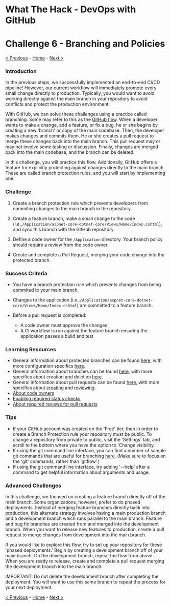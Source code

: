 # What The Hack - DevOps with GitHub

# Challenge 6 - Branching and Policies

[< Previous](challenge05.md) - [Home](../readme.md) - [Next >](challenge07.md)

### Introduction

In the previous steps, we successfully implemented an end-to-end CI/CD pipeline! However, our current workflow will immediately promote every small change directly to production. Typically, you would want to avoid working directly against the main branch in your repository to avoid conflicts and protect the production environment. 

With GitHub, we can solve these challenges using a practice called branching. Some may refer to this as the [GitHub flow](https://guides.github.com/introduction/flow/). When a developer wants to make a change, add a feature, or fix a bug, he or she begins by creating a new 'branch' or copy of the main codebase. Then, the developer makes changes and commits them. He or she creates a pull request to merge these changes back into the main branch. This pull request may or may not involve some testing or discussion. Finally, changes are merged back into the main codebase, and the branch can be deleted. 

In this challenge, you will practice this flow. Additionally, GitHub offers a feature for explicitly protecting against changes directly to the main branch. These are called branch protection rules, and you will start by implementing one.

### Challenge

1. Create a branch protection rule which prevents developers from commiting changes to the main branch in the repository.

2. Create a feature branch, make a small change to the code (i.e.,`/Application/aspnet-core-dotnet-core/Views/Home/Index.cshtml`), and sync this branch with the GitHub repository.

3. Define a code owner for the `/Application` directory. Your branch policy should require a review from the code owner.

4. Create and complete a Pull Request, merging your code change into the protected branch.

### Success Criteria

- You have a branch protection rule which prevents changes from being commited to your main branch.

- Changes to the application (i.e.,`/Application/aspnet-core-dotnet-core/Views/Home/Index.cshtml`) are committed to a feature branch.

- Before a pull request is completed:
    - A code owner must approve the changes
    - A CI workflow is run against the feature branch ensuring the application passes a build and test

### Learning Resources

- General information about protected branches can be found [here](https://docs.github.com/en/github/administering-a-repository/about-protected-branches), with more configuration specifics [here](https://docs.github.com/en/github/administering-a-repository/configuring-protected-branches).
- General information about branches can be found [here](https://docs.github.com/en/github/collaborating-with-issues-and-pull-requests/about-branches), with more specifics about creation and deletion [here](https://docs.github.com/en/github/collaborating-with-issues-and-pull-requests/creating-and-deleting-branches-within-your-repository).
- General information about pull requests can be found [here](https://docs.github.com/en/github/collaborating-with-issues-and-pull-requests/about-pull-requests), with more specifics about [creating](https://docs.github.com/en/github/collaborating-with-issues-and-pull-requests/creating-a-pull-request) and [reviewing](https://docs.github.com/en/github/collaborating-with-issues-and-pull-requests/reviewing-changes-in-pull-requests).
- [About code owners](https://docs.github.com/en/free-pro-team@latest/github/creating-cloning-and-archiving-repositories/about-code-owners)
- [Enabling required status checks](https://docs.github.com/en/free-pro-team@latest/github/administering-a-repository/enabling-required-status-checks)
- [About required reviews for pull requests](https://docs.github.com/en/free-pro-team@latest/github/administering-a-repository/about-required-reviews-for-pull-requests)

### Tips

- If your GitHub account was created on the 'Free' tier, then in order to create a Branch Protection rule your repository must be public. To change a repository from private to public, visit the 'Settings' tab, and scroll to the bottom where you have the option to 'Change visibility.'
- If using the git command line interface, you can find a number of sample git commands that are useful for branching [here](https://gist.github.com/JamesMGreene/cdd0ac49f90c987e45ac). (Make sure to focus on the 'git' commands, rather than 'gitflow'.)
- If using the git command line interface, try adding '--help' after a command to get helpful information about arguments and usage.


### Advanced Challenges

In this challenge, we focused on creating a feature branch directly off of the main branch. Some organizations, however, prefer to do phased deployments. Instead of merging feature branches directly back into production, this alternate strategy involves having a main production branch and a development branch which runs parallel to the main branch. Feature and bug fix branches are created from and merged into the development branch. When you want to release new features to production, create a pull request to merge changes from development into the main branch. 

If you would like to explore this flow, try to set up your repository for these 'phased deployments.' Begin by creating a development branch off of your main branch. On the development branch, repeat the flow from above. When you are ready to release, create and complete a pull request merging the development branch into the main branch. 

IMPORTANT: Do not delete the development branch after completing the deployment. You will want to use this same branch to repeat the process for your next deployment. 

[< Previous](challenge05.md) - [Home](../readme.md) - [Next >](challenge07.md)